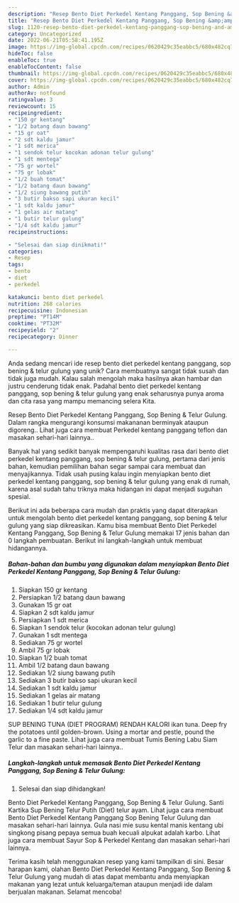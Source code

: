 ```yaml
---
description: "Resep Bento Diet Perkedel Kentang Panggang, Sop Bening &amp;amp; Telur Gulung yang Lezat Sekali"
title: "Resep Bento Diet Perkedel Kentang Panggang, Sop Bening &amp;amp; Telur Gulung yang Lezat Sekali"
slug: 1120-resep-bento-diet-perkedel-kentang-panggang-sop-bening-and-amp-telur-gulung-yang-lezat-sekali
category: Uncategorized
date: 2022-06-21T05:58:41.195Z
image: https://img-global.cpcdn.com/recipes/0620429c35eabbc5/680x482cq70/bento-diet-perkedel-kentang-panggang-sop-bening-telur-gulung-foto-resep-utama.jpg
hideToc: false
enableToc: true
enableTocContent: false
thumbnail: https://img-global.cpcdn.com/recipes/0620429c35eabbc5/680x482cq70/bento-diet-perkedel-kentang-panggang-sop-bening-telur-gulung-foto-resep-utama.jpg
cover: https://img-global.cpcdn.com/recipes/0620429c35eabbc5/680x482cq70/bento-diet-perkedel-kentang-panggang-sop-bening-telur-gulung-foto-resep-utama.jpg
author: Admin
authorAv: notfound
ratingvalue: 3
reviewcount: 15
recipeingredient:
- "150 gr kentang"
- "1/2 batang daun bawang"
- "15 gr oat"
- "2 sdt kaldu jamur"
- "1 sdt merica"
- "1 sendok telur kocokan adonan telur gulung"
- "1 sdt mentega"
- "75 gr wortel"
- "75 gr lobak"
- "1/2 buah tomat"
- "1/2 batang daun bawang"
- "1/2 siung bawang putih"
- "3 butir bakso sapi ukuran kecil"
- "1 sdt kaldu jamur"
- "1 gelas air matang"
- "1 butir telur gulung"
- "1/4 sdt kaldu jamur"
recipeinstructions:

- "Selesai dan siap dinikmati!"
categories:
- Resep
tags:
- bento
- diet
- perkedel

katakunci: bento diet perkedel 
nutrition: 268 calories
recipecuisine: Indonesian
preptime: "PT14M"
cooktime: "PT32M"
recipeyield: "2"
recipecategory: Dinner

---
```





Anda sedang mencari ide resep bento diet perkedel kentang panggang, sop bening &amp; telur gulung yang unik? Cara membuatnya sangat tidak susah dan tidak juga mudah. Kalau salah mengolah maka hasilnya akan hambar dan justru cenderung tidak enak. Padahal bento diet perkedel kentang panggang, sop bening &amp; telur gulung yang enak seharusnya punya aroma dan cita rasa yang mampu memancing selera Kita.





Resep Bento Diet Perkedel Kentang Panggang, Sop Bening &amp; Telur Gulung. Dalam rangka mengurangi konsumsi makananan berminyak ataupun digoreng.. Lihat juga cara membuat Perkedel kentang panggang teflon dan masakan sehari-hari lainnya..

Banyak hal yang sedikit banyak mempengaruhi kualitas rasa dari bento diet perkedel kentang panggang, sop bening &amp; telur gulung, pertama dari jenis bahan, kemudian pemilihan bahan segar sampai cara membuat dan menyajikannya. Tidak usah pusing kalau ingin menyiapkan bento diet perkedel kentang panggang, sop bening &amp; telur gulung yang enak di rumah, karena asal sudah tahu triknya maka hidangan ini dapat menjadi suguhan spesial.






Berikut ini ada beberapa cara mudah dan praktis yang dapat diterapkan untuk mengolah bento diet perkedel kentang panggang, sop bening &amp; telur gulung yang siap dikreasikan. Kamu bisa membuat Bento Diet Perkedel Kentang Panggang, Sop Bening &amp; Telur Gulung memakai 17 jenis bahan dan 0 langkah pembuatan. Berikut ini langkah-langkah untuk membuat hidangannya.

<!--inarticleads1-->

##### Bahan-bahan dan bumbu yang digunakan dalam menyiapkan Bento Diet Perkedel Kentang Panggang, Sop Bening &amp; Telur Gulung:

1. Siapkan 150 gr kentang
1. Persiapkan 1/2 batang daun bawang
1. Gunakan 15 gr oat
1. Siapkan 2 sdt kaldu jamur
1. Persiapkan 1 sdt merica
1. Siapkan 1 sendok telur (kocokan adonan telur gulung)
1. Gunakan 1 sdt mentega
1. Sediakan 75 gr wortel
1. Ambil 75 gr lobak
1. Siapkan 1/2 buah tomat
1. Ambil 1/2 batang daun bawang
1. Sediakan 1/2 siung bawang putih
1. Sediakan 3 butir bakso sapi ukuran kecil
1. Sediakan 1 sdt kaldu jamur
1. Sediakan 1 gelas air matang
1. Sediakan 1 butir telur gulung
1. Sediakan 1/4 sdt kaldu jamur


SUP BENING TUNA (DIET PROGRAM) RENDAH KALORI ikan tuna. Deep fry the potatoes until golden-brown. Using a mortar and pestle, pound the garlic to a fine paste. Lihat juga cara membuat Tumis Bening Labu Siam Telur dan masakan sehari-hari lainnya.. 

<!--inarticleads2-->

##### Langkah-langkah untuk memasak Bento Diet Perkedel Kentang Panggang, Sop Bening &amp; Telur Gulung:


1. Selesai dan siap dihidangkan!

Bento Diet Perkedel Kentang Panggang, Sop Bening &amp; Telur Gulung. Santi Kartika Sup Bening Telur Putih (Diet) telur ayam. Lihat juga cara membuat Bento Diet Perkedel Kentang Panggang Sop Bening Telur Gulung dan masakan sehari-hari lainnya. Gula nasi mie susu kental manis kentang ubi singkong pisang pepaya semua buah kecuali alpukat adalah karbo. Lihat juga cara membuat Sayur Sop &amp; Perkedel Kentang dan masakan sehari-hari lainnya. 

Terima kasih telah menggunakan resep yang kami tampilkan di sini. Besar harapan kami, olahan Bento Diet Perkedel Kentang Panggang, Sop Bening &amp; Telur Gulung yang mudah di atas dapat membantu anda menyiapkan makanan yang lezat untuk keluarga/teman ataupun menjadi ide dalam berjualan makanan. Selamat mencoba!
